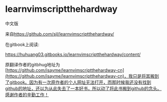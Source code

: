 # learnvimscriptthehardway

中文版

来自<https://github.com/sjl/learnvimscriptthehardway/>

在gitbook上阅读:

<https://huhuang03.gitbooks.io/learnvimscriptthehardway/content/>

原翻译作者的gitbhug地址为[https://github.com/isayme/learnvimscriptthehardway-cn](https://github.com/isayme/learnvimscriptthehardway-cn)，我只是将其搬到了gitbook。因为有一次原作者的个人网址无法打开，而那时候我还没有找到github的地址，还以为从此失去了一本好书，所以动了将此书搬到github的念头。感谢作者的辛勤工作！
